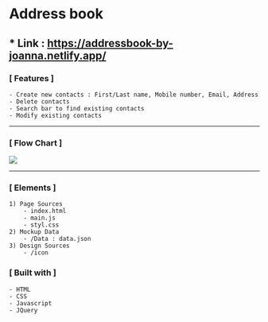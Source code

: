 # Address book

## \* Link : https://addressbook-by-joanna.netlify.app/

### [ Features ]

    - Create new contacts : First/Last name, Mobile number, Email, Address
    - Delete contacts
    - Search bar to find existing contacts
    - Modify existing contacts

<hr>

### [ Flow Chart ]

<img src = https://user-images.githubusercontent.com/34419390/90931326-5bce6600-e3f4-11ea-806c-479027397f5f.png>
<hr/>

### [ Elements ]

    1) Page Sources
        - index.html
        - main.js
        - styl.css
    2) Mockup Data
        - /Data : data.json
    3) Design Sources
        - /icon

</hr>

### [ Built with ]

    - HTML
    - CSS
    - Javascript
    - JQuery
